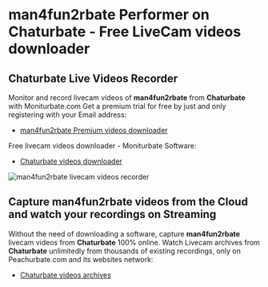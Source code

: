# man4fun2rbate Performer on Chaturbate - Free LiveCam videos downloader

## Chaturbate Live Videos Recorder

Monitor and record livecam videos of **man4fun2rbate** from **Chaturbate** with Moniturbate.com
Get a premium trial for free by just and only registering with your Email address:
* [man4fun2rbate Premium videos downloader](https://moniturbate.com/request-demo-licence-key.html)

Free livecam videos downloader - Moniturbate Software:
* [Chaturbate videos downloader](https://moniturbate.com/moniturbate-download-software.html)

![man4fun2rbate livecam videos recorder](https://peachurnet.com/templates/moniturbate-software.png)


## Capture man4fun2rbate videos from the Cloud and watch your recordings on Streaming

Without the need of downloading a software, capture **man4fun2rbate** livecam videos from **Chaturbate** 100% online.
Watch Livecam archives from **Chaturbate** unlimitedly from thousands of existing recordings, only on Peachurbate.com and its websites network:
* [Chaturbate videos archives](https://peachurnet.com/)